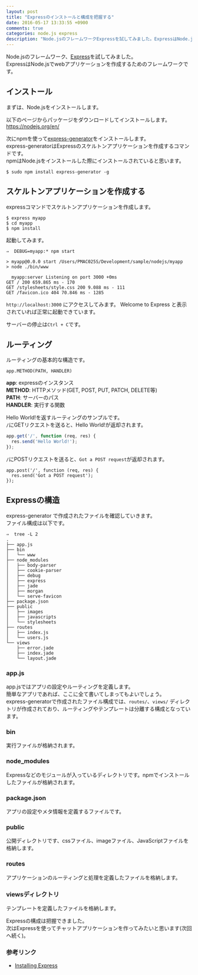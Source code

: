 ```yaml
---
layout: post
title: "Expressのインストールと構成を把握する"
date: 2016-05-17 13:33:55 +0900
comments: true
categories: node.js express
description: "Node.jsのフレームワークExpressを試してみました。ExpressはNode.jsでwebアプリケーションを作成するためのフレームワークです。Expressのインストール、express-generatorを使ったスケルトンアプリケーションの作り方を紹介します。"
---
```


Node.jsのフレームワーク、[Express](http://expressjs.com)を試してみました。  
ExpressはNode.jsでwebアプリケーションを作成するためのフレームワークです。

## インストール

まずは、Node.jsをインストールします。

以下のページからパッケージをダウンロードしてインストールします。  
https://nodejs.org/en/

次にnpmを使って[express-generator](http://expressjs.com/en/starter/generator.html)をインストールします。  
express-generatorはExpressのスケルトンアプリケーションを作成するコマンドです。  
npmはNode.jsをインストールした際にインストールされていると思います。


~~~
$ sudo npm install express-generator -g

~~~

## スケルトンアプリケーションを作成する

expressコマンドでスケルトンアプリケーションを作成します。


~~~
$ express myapp
$ cd myapp
$ npm install

~~~

起動してみます。


~~~
⇒  DEBUG=myapp:* npm start

> myapp@0.0.0 start /Users/PMAC025S/Development/sample/nodejs/myapp
> node ./bin/www

  myapp:server Listening on port 3000 +0ms
GET / 200 659.865 ms - 170
GET /stylesheets/style.css 200 9.088 ms - 111
GET /favicon.ico 404 70.846 ms - 1285

~~~

`http://localhost:3000` にアクセスしてみます。
Welcome to Express と表示されていれば正常に起動できています。

サーバーの停止は`Ctrl + C`です。

## ルーティング

ルーティングの基本的な構造です。


~~~
app.METHOD(PATH, HANDLER)

~~~

**app**: expressのインスタンス  
**METHOD**: HTTPメソッド(GET, POST, PUT, PATCH, DELETE等)  
**PATH**: サーバーのパス  
**HANDLER**: 実行する関数  

Hello World!を返すルーティングのサンプルです。  
`/`にGETリクエストを送ると、Hello World!が返却されます。


~~~javascript
app.get('/', function (req, res) {
  res.send('Hello World!');
});

~~~

`/`にPOSTリクエストを送ると、`Got a POST request`が返却されます。


~~~
app.post('/', function (req, res) {
  res.send('Got a POST request');
});

~~~

## Expressの構造

express-generator で作成されたファイルを確認していきます。  
ファイル構成は以下です。


~~~
⇒  tree -L 2
.
├── app.js
├── bin
│   └── www
├── node_modules
│   ├── body-parser
│   ├── cookie-parser
│   ├── debug
│   ├── express
│   ├── jade
│   ├── morgan
│   └── serve-favicon
├── package.json
├── public
│   ├── images
│   ├── javascripts
│   └── stylesheets
├── routes
│   ├── index.js
│   └── users.js
└── views
    ├── error.jade
    ├── index.jade
    └── layout.jade

~~~

### app.js

app.jsではアプリの設定やルーティングを定義します。  
簡単なアプリであれば、ここに全て書いてしまってもよいでしょう。  
express-generatorで作成されたファイル構成では、`routes/`、`views/` ディレクトリが作成されており、ルーティングやテンプレートは分離する構成となっています。

### bin
実行ファイルが格納されます。

### node_modules
Expressなどのモジュールが入っているディレクトリです。npmでインストールしたファイルが格納されます。

### package.json
アプリの設定やメタ情報を定義するファイルです。

### public
公開ディレクトリです、cssファイル、imageファイル、JavaScriptファイルを格納します。

### routes
アプリケーションのルーティングと処理を定義したファイルを格納します。

### viewsディレクトリ
テンプレートを定義したファイルを格納します。

Expressの構成は把握できました。  
次はExpressを使ってチャットアプリケーションを作ってみたいと思います(次回へ続く)。

### 参考リンク

- [Installing Express](http://expressjs.com/en/starter/installing.html)
